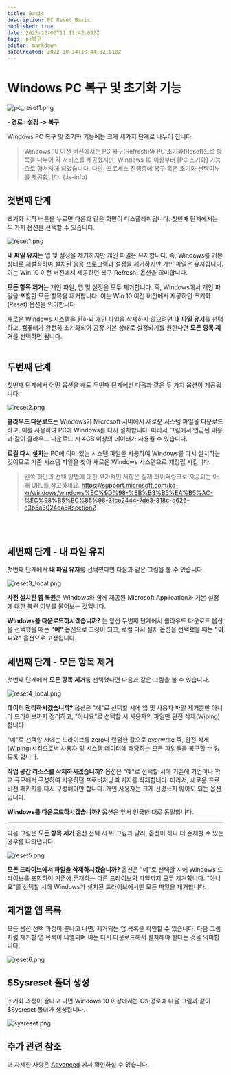 ```yaml
---
title: Basic
description: PC Reset_Basic
published: true
date: 2022-12-02T11:11:42.093Z
tags: pc복구
editor: markdown
dateCreated: 2022-10-14T10:44:32.810Z
---
```


# Windows PC 복구 및 초기화 기능

![pc_reset1.png](/pc_reset1.png)

**- 경로 : 설정 -> 복구**

Windows PC 복구 및 초기화 기능에는 크게 세가지 단계로 나누어 집니다.

> Windows 10 이전 버전에서는 PC 복구(Refresh)와 PC 초기화(Reset)으로 항목을 나누어 각 서비스를 제공했지만, Windows 10 이상부터 [PC 초기화] 기능으로 합쳐지게 되었습니다. 다만, 프로세스 진행중에 복구 혹은 초기화 선택여부를 제공합니다.
{.is-info}

## 첫번째 단계

초기화 시작 버튼을 누르면 다음과 같은 화면이 디스플레이됩니다. 첫번째 단계에서는 두 가지 옵션을 선택할 수 있습니다.

![reset1.png](/reset1.png)

**내 파일 유지**는 앱 및 설정을 제거하지만 개인 파일은 유지합니다. 즉, Windows를 기본 상태로 재설정하여 설치된 응용 프로그램과 설정을 제거하지만 개인 파일은 유지합니다. 이는 Win 10 이전 버전에서 제공하던 복구(Refresh) 옵션을 의미합니다. 

**모든 항목 제거**는 개인 파일, 앱 및 설정을 모두 제거합니다. 즉, Windows에서 개인 파일을 포함한 모든 항목을 제거합니다. 이는 Win 10 이전 버전에서 제공하던 초기화(Reset) 옵션을 의미합니다.

새로운 Windows 시스템을 원하되 개인 파일을 삭제하지 않으려면 **내 파일 유지**를 선택하고, 컴퓨터가 완전히 초기화되어 공장 기본 상태로 설정되기를 원한다면 **모든 항목 제거**를 선택하면 됩니다.
<br></br>

## 두번째 단계
첫번째 단계에서 어떤 옵션을 해도 두번째 단계에선 다음과 같은 두 가지 옵션이 제공됩니다. 

![reset2.png](/reset2.png)

**클라우드 다운로드**는 Windows가 Microsoft 서버에서 새로운 시스템 파일을 다운로드하고, 이를 사용하여 PC에 Windows를 다시 설치합니다. 따라서 그림에서 언급된 내용과 같이 클라우드 다운로드 시 4GB 이상의 데이터가 사용될 수 있습니다.

**로컬 다시 설치**는 PC에 이미 있는 시스템 파일을 사용하여 Windows를 다시 설치하는 것이므로 기존 시스템 파일을 찾아 새로운 Windows 시스템으로 재정립 시킵니다.

> 왼쪽 하단의 선택 방법에 대한 부가적인 사항은 실제 하이퍼링크로 제공되는 아래 URL를 참고하세요.
https://support.microsoft.com/ko-kr/windows/windows%EC%9D%98-%EB%B3%B5%EA%B5%AC-%EC%98%B5%EC%85%98-31ce2444-7de3-818c-d626-e3b5a3024da5#section2

<br></br>
## 세번째 단계 - 내 파일 유지
첫번째 단계에서 **내 파일 유지**를 선택했다면 다음과 같은 그림을 볼 수 있습니다.

![reset3_local.png](/reset3_local.png)

**사전 설치된 앱 복원**은 Windows와 함께 제공된 Microsoft Application과 기본 설정에 대한 복원 여부를 물어보는 것입니다. 

**Windows를 다운로드하시겠습니까?** 는 앞선 두번째 단계에서 클라우드 다운로드 옵션을 선택했을 때는 **"예"** 옵션으로 고정이 되고, 로컬 다시 설치 옵션을 선택했을 때는 **"아니요"** 옵션으로 고정됩니다.

## 세번째 단계 - 모든 항목 제거
첫번째 단계에서 **모든 항목 제거**를 선택했다면 다음과 같은 그림을 볼 수 있습니다.

![reset4_local.png](/reset4_local.png)

**데이터 정리하시겠습니까?** 옵션은 "예"로 선택할 시에 앱 및 사용자 파일 제거뿐만 아니라 드라이브까지 정리하고, "아니요"로 선택할 시 사용자의 파일만 완전 삭제(Wiping)합니다.

"예"로 선택할 시에는 드라이브를 zero나 랜덤한 값으로 overwrite 즉, 완전 삭제(Wiping)시킴으로써 사용자 및 시스템 데이터에 해당하는 모든 파일들을 복구할 수 없도록 합니다.

**작업 공간 리소스를 삭제하시겠습니까?** 옵션은 "예"로 선택할 시에 기존에 기업이나 학교 규모에서 구성하여 사용하던 프로비저닝 패키지를 삭제합니다. 따라서, 새로운 프로비전 패키지를 다시 구성해야만 합니다. 개인 사용자는 크게 신경쓰지 않아도 되는 옵션입니다.

**Windows를 다운로드하시겠습니까?** 옵션은 앞서 언급한 대로 동일합니다. 

----


다음 그림은 **모든 항목 제거** 옵션 선택 시 위 그림과 달리, 옵션이 하나 더 존재할 수 있는 경우를 나타냅니다.

![reset5.png](/reset5.png)

**모든 드라이브에서 파일을 삭제하시겠습니까?** 옵션은 "예"로 선택할 시에 Windows 드라이브를 포함하여 기존에 존재하는 다른 드라이브의 파일까지 모두 제거합니다.
"아니요"를 선택할 시에 Windows가 설치된 드라이브에서만 모든 파일을 제거합니다.

## 제거할 앱 목록
모든 옵션 선택 과정이 끝나고 나면, 제거되는 앱 목록을 확인할 수 있습니다. 다음 그림처럼 제거할 앱 목록이 나열되며 이는 다시 다운로드해서 설치해야 한다는 것을 의미합니다.

![reset6.png](/reset6.png)

## $Sysreset 폴더 생성
초기화 과정이 끝나고 나면 Windows 10 이상에서는 C:\ 경로에 다음 그림과 같이 $Sysreset 폴더가 생성됩니다.

![sysreset.png](/sysreset.png)


## 추가 관련 참조
더 자세한 사항은 [Advanced](/ko/Artifact/PC_Reset/Advanced) 에서 확인하실 수 있습니다.